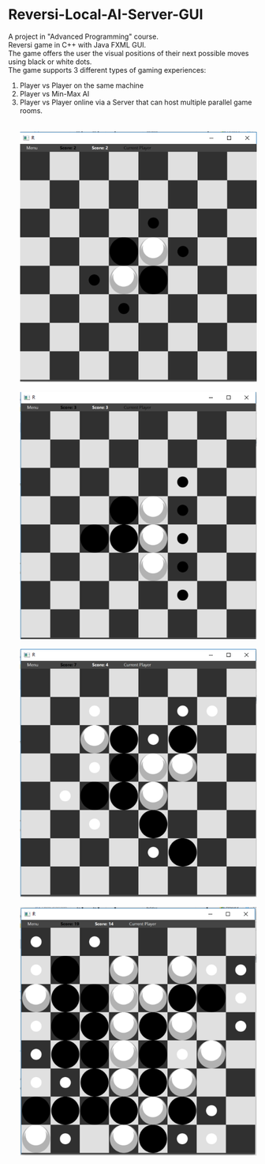 # Reversi-Local-AI-Server-GUI
A project in "Advanced Programming" course.<br/>
Reversi game in C++ with Java FXML GUI.<br/>
The game offers the user the visual positions of their next possible moves using black or white dots.<br/>
The game supports 3 different types of gaming experiences:<br/>
1. Player vs Player on the same machine<br/>
2. Player vs Min-Max AI<br/>
3. Player vs Player online via a Server that can host multiple parallel game rooms.<br/>
<br/><br/>
![Screenshot1](screenshots/1.PNG)
<br/><br/>
![Screenshot2](screenshots/2.PNG)
<br/><br/>
![Screenshot3](screenshots/3.PNG)
<br/><br/>
![Screenshot4](screenshots/4.PNG)


